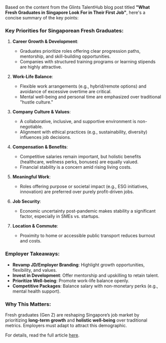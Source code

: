 Based on the content from the Glints TalentHub blog post titled **"What Fresh Graduates in Singapore Look For in Their First Job"**, here's a concise summary of the key points:

### Key Priorities for Singaporean Fresh Graduates:
1. **Career Growth & Development**:  
   - Graduates prioritize roles offering clear progression paths, mentorship, and skill-building opportunities.  
   - Companies with structured training programs or learning stipends are highly attractive.  

2. **Work-Life Balance**:  
   - Flexible work arrangements (e.g., hybrid/remote options) and avoidance of excessive overtime are critical.  
   - Mental well-being and personal time are emphasized over traditional "hustle culture."  

3. **Company Culture & Values**:  
   - A collaborative, inclusive, and supportive environment is non-negotiable.  
   - Alignment with ethical practices (e.g., sustainability, diversity) influences job decisions.  

4. **Compensation & Benefits**:  
   - Competitive salaries remain important, but holistic benefits (healthcare, wellness perks, bonuses) are equally valued.  
   - Financial stability is a concern amid rising living costs.  

5. **Meaningful Work**:  
   - Roles offering purpose or societal impact (e.g., ESG initiatives, innovation) are preferred over purely profit-driven jobs.  

6. **Job Security**:  
   - Economic uncertainty post-pandemic makes stability a significant factor, especially in SMEs vs. startups.  

7. **Location & Commute**:  
   - Proximity to home or accessible public transport reduces burnout and costs.  

### Employer Takeaways:
- **Revamp JD/Employer Branding**: Highlight growth opportunities, flexibility, and values.  
- **Invest in Development**: Offer mentorship and upskilling to retain talent.  
- **Prioritize Well-being**: Promote work-life balance openly.  
- **Competitive Packages**: Balance salary with non-monetary perks (e.g., mental health support).  

### Why This Matters:  
Fresh graduates (Gen Z) are reshaping Singapore’s job market by prioritizing **long-term growth** and **holistic well-being** over traditional metrics. Employers must adapt to attract this demographic.  

For details, read the full article [here](https://talenthub.glints.com/en-sg/blog/what-fresh-graduates-in-singapore-look-for-first-job).
